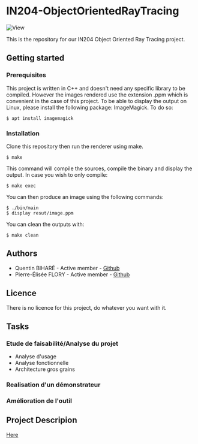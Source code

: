 # IN204-ObjectOrientedRayTracing

![View](https://github.com/titiloltiti/IN204-ObjectOrientedRayTracing/blob/master/doc/image.ppm "View rendered with this Ray Tracing engine")

This is the repository for our IN204 Object Oriented Ray Tracing project.

## Getting started

### Prerequisites

This project is written in C++ and doesn't need any specific library to be compiled. However the images rendered use the extension .ppm which is convenient in the case of this project. To be able to display the output on Linux, please install the following package: ImageMagick.
To do so:
```shell
$ apt install imagemagick
```

### Installation

Clone this repository then run the renderer using make.
```shell
$ make
```

This command will compile the sources, compile the binary and display the output. In case you wish to only compile:
```shell
$ make exec
```
You can then produce an image using the following commands:
```shell
$ ./bin/main
$ display resut/image.ppm
```
You can clean the outputs with:
```shell
$ make clean
```

## Authors

* Quentin BIHARÉ - Active member - [Github](https://github.com/titiloltiti)
* Pierre-Élisée FLORY - Active member - [Github](https://github.com/flory-ensta)

## Licence

There is no licence for this project, do whatever you want with it.

## Tasks

### Etude de faisabilité/Analyse du projet 

* Analyse d'usage
* Analyse fonctionnelle 
* Architecture gros grains

### Realisation d'un démonstrateur

### Amélioration de l'outil 

## Project Descripion

[Here](doc/projet_informatique_-_oort.pdf)
